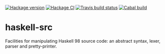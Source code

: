 [![Hackage version](https://img.shields.io/hackage/v/haskell-src.svg?label=Hackage)](http://hackage.haskell.org/package/haskell-src)
[![Hackage CI](https://matrix.hackage.haskell.org/api/v2/packages/haskell-src/badge)](https://matrix.hackage.haskell.org/package/haskell-src)
[![Travis build status](https://travis-ci.org/haskell-pkg-janitors/haskell-src.svg?branch=master)](https://travis-ci.org/haskell-pkg-janitors/haskell-src)
[![Cabal build](https://github.com/haskell-pkg-janitors/haskell-src/workflows/Haskell-CI/badge.svg)](https://github.com/haskell-pkg-janitors/haskell-src/actions)

# haskell-src

Facilities for manipulating Haskell 98 source code: an abstract syntax,
lexer, parser and pretty-printer.

